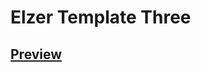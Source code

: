 # Elzer Template Three

## <a href="https://abdoshbr3322.github.io/Elzero-Template-Three">Preview</a>
